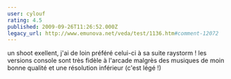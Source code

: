 ```yaml
---
user: cylouf
rating: 4.5
published: 2009-09-26T11:26:52.000Z
legacy_url: http://www.emunova.net/veda/test/1136.htm#comment-12072
---
```

un shoot exellent, j'ai de loin préféré celui-ci à sa suite raystorm !
les versions console sont très fidèle à l'arcade malgrès des musiques de moin bonne qualité et une résolution inférieur (c'est légé !)